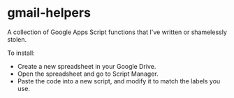 gmail-helpers
=============

A collection of Google Apps Script functions that I've written or shamelessly stolen.


To install:

- Create a new spreadsheet in your Google Drive.
- Open the spreadsheet and go to Script Manager.
- Paste the code into a new script, and modify it to match the labels you use.
